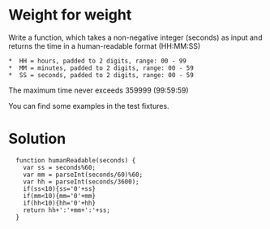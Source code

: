 # Weight for weight

  Write a function, which takes a non-negative integer (seconds) as input and returns the time in a human-readable format (HH:MM:SS)

    *  HH = hours, padded to 2 digits, range: 00 - 99
    *  MM = minutes, padded to 2 digits, range: 00 - 59
    *  SS = seconds, padded to 2 digits, range: 00 - 59

  The maximum time never exceeds 359999 (99:59:59)

  You can find some examples in the test fixtures.
    
    
# Solution

```
  function humanReadable(seconds) {
    var ss = seconds%60;
    var mm = parseInt(seconds/60)%60;
    var hh = parseInt(seconds/3600);
    if(ss<10){ss='0'+ss}
    if(mm<10){mm='0'+mm}
    if(hh<10){hh='0'+hh}
    return hh+':'+mm+':'+ss;
  }
```

